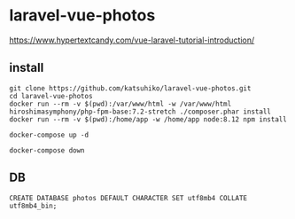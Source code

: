 # laravel-vue-photos

https://www.hypertextcandy.com/vue-laravel-tutorial-introduction/

## install

```
git clone https://github.com/katsuhiko/laravel-vue-photos.git
cd laravel-vue-photos
docker run --rm -v $(pwd):/var/www/html -w /var/www/html hiroshimasymphony/php-fpm-base:7.2-stretch ./composer.phar install
docker run --rm -v $(pwd):/home/app -w /home/app node:8.12 npm install
```

```
docker-compose up -d
```

```
docker-compose down
```

## DB

```
CREATE DATABASE photos DEFAULT CHARACTER SET utf8mb4 COLLATE utf8mb4_bin;
```

